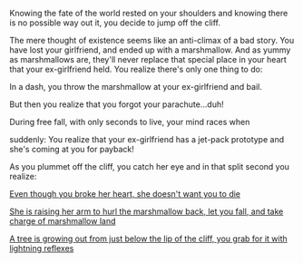 Knowing the fate of the world rested on your shoulders and knowing
there is no possible way out it, you decide to jump off the cliff.

The mere thought of existence seems like an anti-climax of a bad story.
You have lost your girlfriend, and ended up with a marshmallow. And as
yummy as marshmallows are, they'll never replace that special place in
your heart that your ex-girlfriend held. You realize there's only one thing
to do:

In a dash, you throw the marshmallow at your ex-girlfriend and bail.

But then you realize that you forgot your parachute...duh!

During free fall, with only seconds to live, your mind races when


suddenly:
You realize that your ex-girlfriend has a jet-pack prototype and
she's coming at you for payback!

As you plummet off the cliff, you catch her eye and in that split second you realize:

[Even though you broke her heart, she doesn't want you to die](rescued/rescued.md)

[She is raising her arm to hurl the marshmallow back, let you fall, and take charge of marshmallow land](fall/fall.md)

[A tree is growing out from just below the lip of the cliff, you grab for it with lightning reflexes](tree/tree.md)


